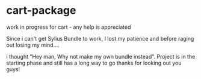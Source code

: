 # cart-package
work in progress for cart - any help is appreciated 

Since i can't get Sylius Bundle to work, I lost my patience and before raging out losing my mind....

i thought "Hey man, Why not make my own bundle instead". Project is in the starting phase and still has a long way to go thanks for looking out you guys! 
